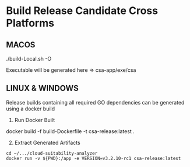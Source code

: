 # Build Release Candidate Cross Platforms

## MACOS

./build-Local.sh -O

Executable will be generated here => csa-app/exe/csa

## LINUX & WINDOWS

Release builds containing all required GO dependencies can be generated using a docker build

1. Run Docker Built

docker build -f build-Dockerfile -t csa-release:latest .

2. Extract Generated Artifacts

```
cd ~/.../cloud-suitability-analyzer
docker run -v ${PWD}:/app -e VERSION=v3.2.10-rc1 csa-release:latest
```
